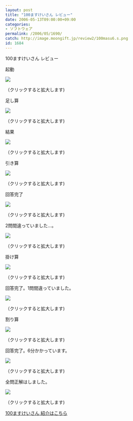 ```yaml
---
layout: post
title: "100ますけいさん レビュー"
date: 2006-05-13T09:00:00+09:00
categories:
- ソフトウェア
permalink: /2006/05/1690/
catch: http://image.moongift.jp/review2/100masu6.s.png
id: 1684
---
```

100ますけいさん レビュー  
<!--more-->

起動

  

[![](http://image.moongift.jp/review2/100masu1.s.png)](http://image.moongift.jp/review2/100masu1.png)  
  
（クリックすると拡大します)

  

足し算

  

[![](http://image.moongift.jp/review2/100masu2.s.png)](http://image.moongift.jp/review2/100masu2.png)  
  
（クリックすると拡大します)

  

結果

  

[![](http://image.moongift.jp/review2/100masu3.s.png)](http://image.moongift.jp/review2/100masu3.png)  
  
（クリックすると拡大します)

  

引き算

  

  

[![](http://image.moongift.jp/review2/100masu4.s.png)](http://image.moongift.jp/review2/100masu4.png)  
  
（クリックすると拡大します)

  

回答完了

  

[![](http://image.moongift.jp/review2/100masu5.s.png)](http://image.moongift.jp/review2/100masu5.png)  
  
（クリックすると拡大します)

  

2問間違っていました…。

  

[![](http://image.moongift.jp/review2/100masu6.s.png)](http://image.moongift.jp/review2/100masu6.png)  
  
（クリックすると拡大します)

  

掛け算

  

[![](http://image.moongift.jp/review2/100masu7.s.png)](http://image.moongift.jp/review2/100masu7.png)  
  
（クリックすると拡大します)

  

回答完了。1問間違っていました。

  

[![](http://image.moongift.jp/review2/100masu7.s.png)](http://image.moongift.jp/review2/100masu7.png)  
  
（クリックすると拡大します)

  

割り算

  

[![](http://image.moongift.jp/review2/100masu8.s.png)](http://image.moongift.jp/review2/100masu8.png)  
  
（クリックすると拡大します)

  

回答完了。6分かかっています。

  

[![](http://image.moongift.jp/review2/100masu9.s.png)](http://image.moongift.jp/review2/100masu9.png)  
  
（クリックすると拡大します)

  

全問正解はしました。

  

[![](http://image.moongift.jp/review2/100masu10.s.png)](http://image.moongift.jp/review2/100masu10.png)  
  
（クリックすると拡大します)

  

[100ますけいさん 紹介はこちら](http://fw.moongift.jp/intro/i-1686.html)

